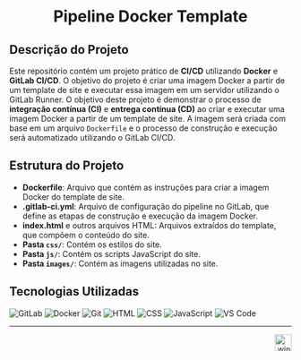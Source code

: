 <h1 align="center">Pipeline Docker Template</h1>

## Descrição do Projeto
Este repositório contém um projeto prático de **CI/CD** utilizando **Docker** e **GitLab CI/CD**. O objetivo do projeto é criar uma imagem Docker a partir de um template de site e executar essa imagem em um servidor utilizando o GitLab Runner.
O objetivo deste projeto é demonstrar o processo de **integração contínua (CI)** e **entrega contínua (CD)** ao criar e executar uma imagem Docker a partir de um template de site. A imagem será criada com base em um arquivo `Dockerfile` e o processo de construção e execução será automatizado utilizando o GitLab CI/CD.

## Estrutura do Projeto
- **Dockerfile**: Arquivo que contém as instruções para criar a imagem Docker do template de site.
- **.gitlab-ci.yml**: Arquivo de configuração do pipeline no GitLab, que define as etapas de construção e execução da imagem Docker.
- **index.html** e outros arquivos HTML: Arquivos extraídos do template, que compõem o conteúdo do site.
- **Pasta `css/`**: Contém os estilos do site.
- **Pasta `js/`**: Contém os scripts JavaScript do site.
- **Pasta `images/`**: Contém as imagens utilizadas no site.

## Tecnologias Utilizadas

![GitLab](https://img.shields.io/badge/GitLab-000000?style=for-the-badge&logo=gitlab&logoColor=white)
![Docker](https://img.shields.io/badge/Docker-2496ED?style=for-the-badge&logo=docker&logoColor=white)
![Git](https://img.shields.io/badge/Git-F05032?style=for-the-badge&logo=git&logoColor=white)
![HTML](https://img.shields.io/badge/HTML-E34F26?style=for-the-badge&logo=html5&logoColor=white)
![CSS](https://img.shields.io/badge/CSS-1572B6?style=for-the-badge&logo=css3&logoColor=white)
![JavaScript](https://img.shields.io/badge/JavaScript-F7DF1E?style=for-the-badge&logo=javascript&logoColor=black)
![VS Code](https://img.shields.io/badge/VS_Code-007ACC?style=for-the-badge&logo=visualstudiocode&logoColor=white)

---
<p align="right">
  <img width="12" />
  <img src="https://cdn.jsdelivr.net/gh/devicons/devicon/icons/windows8/windows8-original.svg" height="30" alt="windows8 logo" />
</p>
